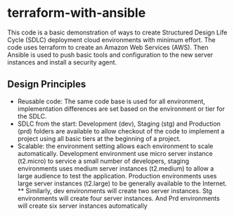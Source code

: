 # terraform-with-ansible
This code is a basic demonstration of ways to create Structured Design Life Cycle (SDLC) deployment cloud environments with minimum effort.  The code uses terraform to create an Amazon Web Services (AWS).  Then Ansible is used to push basic tools and configuration to the new server instances and install a security agent.

## Design Principles
* Reusable code: The same code base is used for all environment, implementation differences are set based on the environment or tier for the SDLC.
* SDLC from the start: Development (dev), Staging (stg) and Production (prd) folders are available to allow checkout of the code to implement a project using all basic tiers at the beginning of a project.
* Scalable:  the environment setting allows each environment to scale automatically.  Development environment use micro server instance (t2.micro) to service a small number of developers, staging environments uses medium server instances (t2.medium) to allow a large audience to test the application.  Production environments uses large server instances (t2.large) to be generally available to the Internet.
  ** Similarly, dev environments will create two server instances.  Stg environments will create four server instances.  And Prd environments will create six server instances automatically
  


